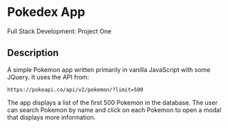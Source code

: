 # Pokedex App
Full Stack Development: Project One 

## Description
A simple Pokemon app written primarily in vanilla JavaScript with some JQuery. It uses the API from:

`https://pokeapi.co/api/v2/pokemon/?limit=500`

The app displays a list of the first 500 Pokemon in the database. The user can search Pokemon by name and click on each Pokemon to open a modal that displays more information. 
